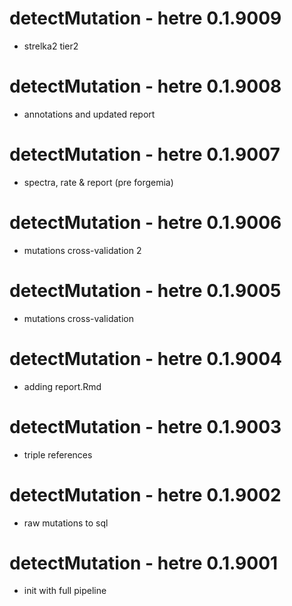 # detectMutation - hetre 0.1.9009
* strelka2 tier2

# detectMutation - hetre 0.1.9008
* annotations and updated report

# detectMutation - hetre 0.1.9007
* spectra, rate & report (pre forgemia)

# detectMutation - hetre 0.1.9006
* mutations cross-validation 2

# detectMutation - hetre 0.1.9005
* mutations cross-validation

# detectMutation - hetre 0.1.9004
* adding report.Rmd

# detectMutation - hetre 0.1.9003
* triple references

# detectMutation - hetre 0.1.9002
* raw mutations to sql

# detectMutation - hetre 0.1.9001
* init with full pipeline
